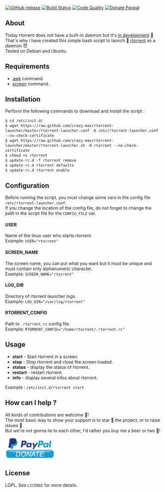 [![GitHub release](https://img.shields.io/github/release/crazy-max/rtorrent-launcher.svg?style=flat-square)](https://github.com/crazy-max/rtorrent-launcher/releases/latest)
[![Build Status](https://img.shields.io/travis/com/crazy-max/rtorrent-launcher/master.svg?style=flat-square)](https://travis-ci.com/crazy-max/rtorrent-launcher)
[![Code Quality](https://img.shields.io/codacy/grade/3bf2380df5a447da9a2c50b1008ffcfe.svg?style=flat-square)](https://www.codacy.com/app/crazy-max/rtorrent-launcher)
[![Donate Paypal](https://img.shields.io/badge/donate-paypal-blue.svg?style=flat-square)](https://www.paypal.com/cgi-bin/webscr?cmd=_s-xclick&hosted_button_id=P7PRCWM6MRXD8)

## About

Today rtorrent does not have a built-in daemon but it's [in development](https://github.com/rakshasa/rtorrent/pull/446) 👷<br />
That's why i have created this simple bash script to launch 🚀 [rtorrent](https://github.com/rakshasa/rtorrent) as a daemon 😈<br />
Tested on Debian and Ubuntu.

## Requirements

* [awk](http://en.wikipedia.org/wiki/Awk) command.
* [screen](http://linux.die.net/man/1/screen) command.

## Installation

Perform the following commands to download and install the script :

```
$ cd /etc/init.d/
$ wget https://raw.github.com/crazy-max/rtorrent-launcher/master/rtorrent-launcher.conf -O /etc/rtorrent-launcher.conf --no-check-certificate
$ wget https://raw.github.com/crazy-max/rtorrent-launcher/master/rtorrent-launcher.sh -O rtorrent --no-check-certificate
$ chmod +x rtorrent
$ update-rc.d -f rtorrent remove
$ update-rc.d rtorrent defaults
$ update-rc.d rtorrent enable
```

## Configuration

Before running the script, you must change some vars in the config file `/etc/rtorrent-launcher.conf`.<br />
If you change the location of the config file, do not forget to change the path in the script file for the `CONFIG_FILE` var.

#### USER

Name of the linux user who starts rtorrent.<br />
Example: `USER="rtorrent"`

#### SCREEN_NAME

The screen name, you can put what you want but it must be unique and must contain only alphanumeric character.<br />
Example: `SCREEN_NAME="rtorrent"`

#### LOG_DIR

Directory of rtorrent launcher logs.<br />
Example: `LOG_DIR="/var/log/rtorrent"`

#### RTORRENT_CONFIG

Path to `.rtorrent.rc` config file.<br />
Example: `RTORRENT_CONFIG="/home/rtorrent/.rtorrent.rc"`

## Usage

* **start** - Start rtorrent in a screen.
* **stop** - Stop rtorrent and close the screen loaded.
* **status** - display the status of rtorrent.
* **restart** - restart rtorrent.
* **info** - display several infos about rtorrent.

Example : `/etc/init.d/rtorrent start`

## How can I help ?

All kinds of contributions are welcome :raised_hands:!<br />
The most basic way to show your support is to star :star2: the project, or to raise issues :speech_balloon:<br />
But we're not gonna lie to each other, I'd rather you buy me a beer or two :beers:!

[![Paypal](.res/paypal-donate.png)](https://www.paypal.com/cgi-bin/webscr?cmd=_s-xclick&hosted_button_id=P7PRCWM6MRXD8)

## License

LGPL. See `LICENSE` for more details.
